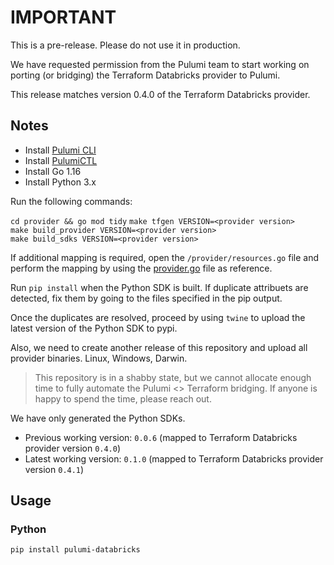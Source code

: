 # IMPORTANT

This is a pre-release. Please do not use it in production.

We have requested permission from the Pulumi team to start working on porting (or bridging) the Terraform Databricks provider to Pulumi.

This release matches version 0.4.0 of the Terraform Databricks provider.

## Notes

* Install [Pulumi CLI](https://www.pulumi.com/docs/get-started/install/)
* Install [PulumiCTL](https://github.com/pulumi/pulumictl)
* Install Go 1.16
* Install Python 3.x

Run the following commands:

`cd provider && go mod tidy`
`make tfgen VERSION=<provider version>`  
`make build_provider VERSION=<provider version>`  
`make build_sdks VERSION=<provider version>`  

If additional mapping is required, open the `/provider/resources.go` file and perform the mapping by using the [provider.go](https://github.com/databrickslabs/terraform-provider-databricks/blob/master/provider/provider.go) file as reference.

Run `pip install` when the Python SDK is built. If duplicate attribuets are detected, fix them by going to the files specified in the pip output.

Once the duplicates are resolved, proceed by using `twine` to upload the latest version of the Python SDK to pypi.

Also, we need to create another release of this repository and upload all provider binaries. Linux, Windows, Darwin.

> This repository is in a shabby state, but we cannot allocate enough time to fully automate the Pulumi <> Terraform bridging. If anyone is happy to spend the time, please reach out.

We have only generated the Python SDKs.

* Previous working version: `0.0.6` (mapped to Terraform Databricks provider version `0.4.0`)  
* Latest working version: `0.1.0` (mapped to Terraform Databricks provider version `0.4.1`)

## Usage

### Python

```shell
pip install pulumi-databricks
```